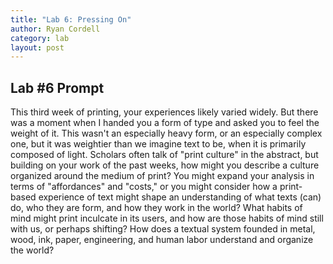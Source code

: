 ```yaml
---
title: "Lab 6: Pressing On"
author: Ryan Cordell
category: lab
layout: post
---
```



## Lab \#6 Prompt

This third week of printing, your experiences likely varied widely. But there was a moment when I handed you a form of type and asked you to feel the weight of it. This wasn't an especially heavy form, or an especially complex one, but it was weightier than we imagine text to be, when it is primarily composed of light. Scholars often talk of "print culture" in the abstract, but building on your work of the past weeks, how might you describe a culture organized around the medium of print? You might expand your analysis in terms of "affordances" and "costs," or you might consider how a print-based experience of text might shape an understanding of what texts (can) do, who they are form, and how they work in the world? What habits of mind might print inculcate in its users, and how are those habits of mind still with us, or perhaps shifting? How does a textual system founded in metal, wood, ink, paper, engineering, and human labor understand and organize the world?